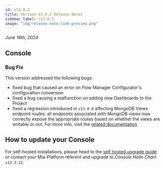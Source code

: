 ```yaml
---
id: v13.0.2
title: Version 13.0.2 Release Notes
sidebar_label: v13.0.2
image: "img/release-note-link-preview.png"
---
```


_June 18th, 2024_

## Console

### Bug Fix

This version addressed the following bugs:

- fixed bug that caused an error on Flow Manager Configurator's configuration conversion
- fixed a bug causing a malfunction on adding new Dashboards to the Project
- fixed a regression introduced in `v13.0.0` affecting MongoDB Views endpoint routes: all endpoints associated with MongoDB views now correctly expose the appropriate routes based on whether the views are writable or not. For more info, visit the [related documentation](/development_suite/api-console/api-design/mongo_views.md#expose-through-endpoints)

## How to update your Console

For self-hosted installations, please head to the [self hosted upgrade guide](/infrastructure/self-hosted/installation-chart/100_how-to-upgrade.md) or contact your Mia-Platform referent and upgrade to _Console Helm Chart_ `v13.3.12`.
